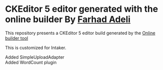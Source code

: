 # CKEditor 5 editor generated with the online builder By  [Farhad Adeli](https://github.com/Exlord) 

This repository presents a CKEditor 5 editor build generated by the [Online builder tool](https://ckeditor.com/ckeditor-5/online-builder)

This is customized for Intaker.

Added SimpleUploadAdapter<br/>
Added WordCount plugin
